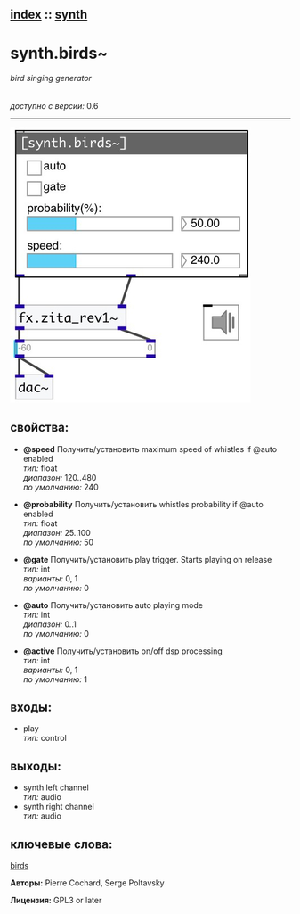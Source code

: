 [index](index.html) :: [synth](category_synth.html)
---

# synth.birds~

###### bird singing generator

*доступно с версии:* 0.6

---




[![example](../examples/img/synth.birds~.jpg)](../examples/pd/synth.birds~.pd)







## свойства:

* **@speed** 
Получить/установить maximum speed of whistles if @auto enabled<br>
_тип:_ float<br>
_диапазон:_ 120..480<br>
_по умолчанию:_ 240<br>

* **@probability** 
Получить/установить whistles probability if @auto enabled<br>
_тип:_ float<br>
_диапазон:_ 25..100<br>
_по умолчанию:_ 50<br>

* **@gate** 
Получить/установить play trigger. Starts playing on release<br>
_тип:_ int<br>
_варианты:_ 0, 1<br>
_по умолчанию:_ 0<br>

* **@auto** 
Получить/установить auto playing mode<br>
_тип:_ int<br>
_диапазон:_ 0..1<br>
_по умолчанию:_ 0<br>

* **@active** 
Получить/установить on/off dsp processing<br>
_тип:_ int<br>
_варианты:_ 0, 1<br>
_по умолчанию:_ 1<br>



## входы:

* play<br>
_тип:_ control



## выходы:

* synth left channel<br>
_тип:_ audio
* synth right channel<br>
_тип:_ audio



## ключевые слова:

[birds](keywords/birds.html)






**Авторы:** Pierre Cochard, Serge Poltavsky




**Лицензия:** GPL3 or later





